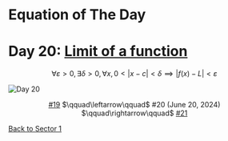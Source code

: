 # Equation of The Day

# Day 20: [Limit of a function](https://en.wikipedia.org/wiki/Limit_of_a_function)

$$\forall\varepsilon>0,\exists\delta>0,\forall x,0<|x-c|<\delta\implies|f(x)-L|<\varepsilon$$

<picture><img alt="Day 20" src="0020.png"></picture>

<center><a href="0019.html">#19</a> $\qquad\leftarrow\qquad$ #20 (June 20, 2024) $\qquad\rightarrow\qquad$ <a href="0021.html">#21</a></center>

[Back to Sector 1](../0-63.md)

<script src="https://utteranc.es/client.js" repo="12AbBa/eotd" issue-term="pathname" theme="github-light" crossorigin="anonymous" async> </script>